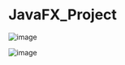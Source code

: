 # JavaFX_Project

![image](https://github.com/user-attachments/assets/37a79734-fede-44f1-9995-becc09e4481d) 

![image](https://github.com/user-attachments/assets/5a49bcf3-520a-4246-8557-a523e4746133)

